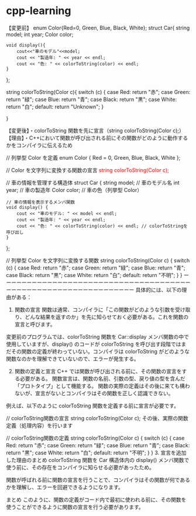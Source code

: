 # cpp-learning


【変更前】
enum Color{Red=0, Green, Blue, Black, White};
struct Car{
    string model;
    int year;
    Color color;

    void display(){
        cout<<"車のモデル"<<model;
        cout << "製造年: " << year << endl;
        cout << "色: " << colorToString(color) << endl; 
    }
};

string colorToString(Color c){
    switch (c) {
        case Red: return "赤";
        case Green: return "緑";
        case Blue: return "青";
        case Black: return "黒";
        case White: return "白";
        default: return "Unknown";
    }

}

【変更後】・colorToString 関数を先に宣言（string colorToString(Color c);）
【理由】・C++において関数が呼び出される前にその関数がどのように動作するかをコンパイラに伝えるため

// 列挙型 Color を定義
enum Color { Red = 0, Green, Blue, Black, White };

// Color を文字列に変換する関数の宣言
<span style="color:red">string colorToString(Color c);</span>

// 車の情報を管理する構造体
struct Car {
    string model;  // 車のモデル名
    int year;      // 車の製造年
    Color color;   // 車の色（列挙型 Color）

    // 車の情報を表示するメンバ関数
    void display() {
        cout << "車のモデル: " << model << endl;
        cout << "製造年: " << year << endl;
        cout << "色: " << colorToString(color) << endl; // colorToStringを呼び出し
    }
};

// 列挙型 Color を文字列に変換する関数
string colorToString(Color c) {
    switch (c) {
        case Red: return "赤";
        case Green: return "緑";
        case Blue: return "青";
        case Black: return "黒";
        case White: return "白";
        default: return "不明";
    }
}
ーーーーーーーーーーーーーーーーーーーーーーーーーーーーーーーーーーーーーーーーーーーーーーーーーーーーーーーーーーーーーー
具体的には、以下の理由がある：
1. 関数の宣言
関数は通常、コンパイラに「この関数がどのような引数を受け取り、どんな結果を返すのか」を先に知らせておく必要がある。これを関数の宣言と呼びます。

変更前のプログラムでは、colorToString 関数を Car::display メンバ関数の中で使用していますが、display() のコードが colorToString を呼び出す段階ではまだその関数の定義が終わっていない。コンパイラは colorToString がどのような関数なのかを理解できていないので、エラーが発生する。

2. 関数の定義と宣言
C++ では関数が呼び出される前に、その関数の宣言をする必要がある。
関数宣言は、関数の名前、引数の型、戻り値の型を含んだ「プロトタイプ」として機能する。
関数の実際の定義はその後に来ても構わないが、宣言がないとコンパイラはその関数を正しく認識できない。

例えば、以下のように colorToString 関数を定義する前に宣言が必要です。

// colorToString関数の宣言
string colorToString(Color c);
その後、実際の関数定義（処理内容）を行います

// colorToString関数の定義
string colorToString(Color c) {
    switch (c) {
        case Red: return "赤";
        case Green: return "緑";
        case Blue: return "青";
        case Black: return "黒";
        case White: return "白";
        default: return "不明";
    }
}
3. 宣言を追加した理由のまとめ
colorToString 関数を Car 構造体内の display() メンバ関数で使う前に、その存在をコンパイラに知らせる必要があったため。

関数が呼ばれる前に関数の宣言を行うことで、コンパイラはその関数が何であるかを理解し、エラーを回避できるようになります。

まとめ
このように、関数の定義がコード内で最初に使われる前に、その関数を使うことができるように関数の宣言を行う必要があります。







